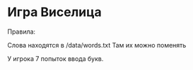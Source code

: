 Игра Виселица
=============

Правила:

Слова находятся в /data/words.txt
Там их можно поменять

У игрока 7 попыток ввода букв.



